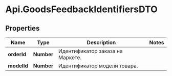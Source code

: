 # Api.GoodsFeedbackIdentifiersDTO

## Properties

Name | Type | Description | Notes
------------ | ------------- | ------------- | -------------
**orderId** | **Number** | Идентификатор заказа на Маркете. | 
**modelId** | **Number** | Идентификатор модели товара. | 


